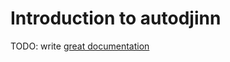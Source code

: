 # Introduction to autodjinn

TODO: write [great documentation](http://jacobian.org/writing/what-to-write/)
